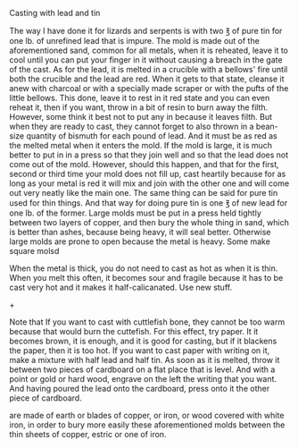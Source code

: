 <entry identifier="p139r_1">
<folio
number="139r"
url=http://gallica.bnf.fr/ark:/12148/btv1b10500001g/f283.image>

<heading>Casting with lead and tin</heading>

The way I have done it for lizards and serpents is with two ℥ of pure <m>tin</m> for one lb. of unrefined lead that is impure. The mold is made out of the aforementioned sand, common for all metals, when it is reheated, leave it to cool until you can put your finger in it without causing a breach in the gate of the cast. As for the lead, it is melted in a crucible with a bellows' fire until both the crucible and the lead are red.  When it gets to that state, cleanse it anew with charcoal or with a specially made scraper or with the pufts of the little bellows. This done, leave it to rest in it red state and you can even reheat it, then if you want, throw in a bit of resin to burn away the filth.  However, some think it best not to put any in because it leaves filth.  But when they are ready to cast, they cannot forget to also thrown in a bean-size quantity of bismuth for each pound of lead. And it must be as red as the melted metal when it enters the mold.  If the mold is large, it is much better to put in in a press so that they join well and so that the lead does not come out of the mold.  However, should this happen, and that for the first, second or third time your mold does not fill up, cast heartily because for as long as your metal is red it will mix and join with the other one and will come out very neatly like the main one.  The same thing can be said for pure tin used for thin things.  And that way for doing pure tin is one ℥  of new lead for one lb. of the former.  Large molds must be put in a press held tightly between two layers of copper, and then bury the whole thing in sand, which is better than ashes, because being heavy, it will seal better.  Otherwise large molds are prone to open because the metal is heavy.  Some make square molsd

<block position="left-top">
When the metal is thick, you do not need to cast as hot as when it is thin.
</block>

<block position="top">
When you melt this often, it becomes sour and fragile because it has to be cast very hot and it makes it half-calicanated.  Use new stuff.
</block>

<block position="left-top">+
</block>

<block position="left-top">
Note that If you want to cast with cuttlefish bone, they cannot be too warm because that would burn the cuttefish. For this effect, try paper. It it becomes brown, it is enough, and it is good for casting, but if it blackens the paper, then it is too hot.
</block>

<block position="left-bottom">
If you want to cast paper with writing on it, make a mixture with half lead and half tin. As soon as it is melted, throw it between two pieces of cardboard on a flat place that is level. And with a point or gold or hard wood, engrave on the left the writing that you want. And having poured the lead onto the cardboard, press onto it the other piece of cardboard.
</block>

</folio>

<folio
number="139v"
url=http://gallica.bnf.fr/ark:/12148/btv1b10500001g/f284.image>

are made of earth or blades of copper, or iron, or wood covered with white iron, in order to bury more easily these aforementioned molds between the thin sheets of copper, estric or one of iron.
</folio>

</entry>